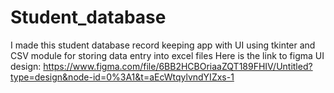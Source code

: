 # Student_database
I made this student database record keeping app with UI using tkinter and CSV module for storing data entry into excel files
Here is the link to figma UI design: 
  https://www.figma.com/file/6BB2HCBOriaaZQT189FHIV/Untitled?type=design&node-id=0%3A1&t=aEcWtqylvndYIZxs-1
